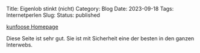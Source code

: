 Title: Eigenlob stinkt (nicht)
Category: Blog
Date: 2023-09-18
Tags: Internetperlen
Slug: 
Status: published

[kunfoose Homepage](https://kunfoo.org/)

Diese Seite ist sehr gut. Sie ist mit Sicherheit eine der besten in den ganzen Interwebs.

